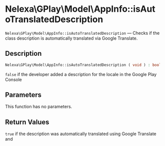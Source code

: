 # Nelexa\GPlay\Model\AppInfo::isAutoTranslatedDescription
`Nelexa\GPlay\Model\AppInfo::isAutoTranslatedDescription` — Checks if the class description is automatically translated via Google Translate.

## Description
```php
Nelexa\GPlay\Model\AppInfo::isAutoTranslatedDescription ( void ) : bool
```
`false` if the developer added a description for the locale in the Google Play Console

## Parameters
This function has no parameters.

## Return Values
`true` if the description was automatically translated using Google Translate and

